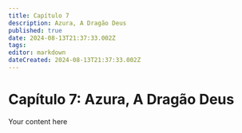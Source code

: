 ```yaml
---
title: Capítulo 7
description: Azura, A Dragão Deus
published: true
date: 2024-08-13T21:37:33.002Z
tags: 
editor: markdown
dateCreated: 2024-08-13T21:37:33.002Z
---
```


# Capítulo 7: Azura, A Dragão Deus
Your content here